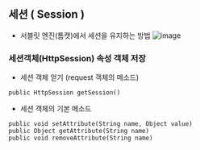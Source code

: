 ## 세션 ( Session )
- 서블릿 엔진(톰캣)에서 세션을 유지하는 방법
![image](https://velog.velcdn.com/images/myway00/post/20792428-0fe5-4311-8aee-d9997ef1956c/image.png)

### 세션객체(HttpSession) 속성 객체 저장 
- 세션 객체 얻기 (request 객체의 메소드)
```
public HttpSession getSession()
```

- 세션 객체의 기본 메소드
```
public void setAttribute(String name, Object value)
public Object getAttribute(String name)
public void removeAttribute(String name)
```
